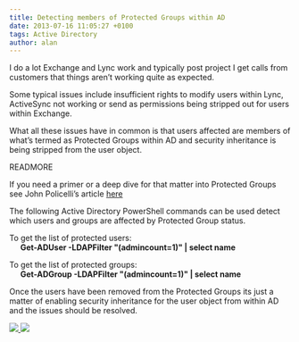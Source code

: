 ```yaml
---
title: Detecting members of Protected Groups within AD
date: 2013-07-16 11:05:27 +0100
tags: Active Directory
author: alan
---
```


I do a lot Exchange and Lync work and typically post project I get calls from customers that things aren’t working quite as expected.

Some typical issues include insufficient rights to modify users within Lync, ActiveSync not working or send as permissions being stripped out for users within Exchange.

What all these issues have in common is that users affected are members of what’s termed as Protected Groups within AD and security inheritance is being stripped from the user object.

READMORE

If you need a primer or a deep dive for that matter into Protected Groups see John Policelli’s article [here](http://policelli.com/blog/archive/2009/11/06/understanding-adminsdholder-and-protected-groups/)

The following Active Directory PowerShell commands can be used detect which users and groups are affected by Protected Group status.

To get the list of protected users:  
     **Get-ADUser -LDAPFilter "(admincount=1)" | select name**

To get the list of protected groups:  
     **Get-ADGroup -LDAPFilter "(admincount=1)" | select name**

Once the users have been removed from the Protected Groups its just a matter of enabling security inheritance for the user object from within AD and the issues should be resolved. 

    
[ ![](http://feeds.wordpress.com/1.0/comments/everythingsysadmin.wordpress.com/584/) ](http://feeds.wordpress.com/1.0/gocomments/everythingsysadmin.wordpress.com/584/) ![](http://stats.wordpress.com/b.gif?host=everythingsysadmin.wordpress.com&blog=8998607&post=584&subd=everythingsysadmin&ref=&feed=1)
